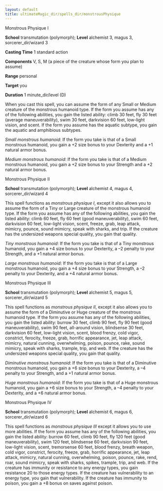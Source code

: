 ```yaml
---
layout: default
title: ultimateMagic_dir/spells_dir/monstrousPhysique
---
```

Monstrous Physique I

**School** transmutation (polymorph); **Level** alchemist 3, magus 3, sorcerer_dir/wizard 3

**Casting Time** 1 standard action

**Components** V, S, M (a piece of the creature whose form you plan to assume)

**Range** personal

**Target** you

**Duration** 1 minute_dir/level (D)

When you cast this spell, you can assume the form of any Small or Medium creature of the monstrous humanoid type. If the form you assume has any of the following abilities, you gain the listed ability: climb 30 feet, fly 30 feet (average maneuverability), swim 30 feet, darkvision 60 feet, low-light vision, and scent. If the form you assume has the aquatic subtype, you gain the aquatic and amphibious subtypes.

_Small monstrous humanoid_: If the form you take is that of a Small monstrous humanoid, you gain a +2 size bonus to your Dexterity and a +1 natural armor bonus.

_Medium monstrous humanoid_: If the form you take is that of a Medium monstrous humanoid, you gain a +2 size bonus to your Strength and a +2 natural armor bonus.

Monstrous Physique II

**School** transmutation (polymorph); **Level** alchemist 4, magus 4, sorcerer_dir/wizard 4

This spell functions as _monstrous physique I_, except it also allows you to assume the form of a Tiny or Large creature of the monstrous humanoid type. If the form you assume has any of the following abilities, you gain the listed ability: climb 60 feet, fly 60 feet (good maneuverability), swim 60 feet, darkvision 60 feet, low-light vision, scent, freeze, grab, leap attack, mimicry, pounce, sound mimicry, speak with sharks, and trip. If the creature has the undersized weapons special quality, you gain that quality.

_Tiny monstrous humanoid_: If the form you take is that of a Tiny monstrous humanoid, you gain a +4 size bonus to your Dexterity, a –2 penalty to your Strength, and a +1 natural armor bonus.

_Large monstrous humanoid_: If the form you take is that of a Large monstrous humanoid, you gain a +4 size bonus to your Strength, a –2 penalty to your Dexterity, and a +4 natural armor bonus.

Monstrous Physique III

**School** transmutation (polymorph); **Level** alchemist 5, magus 5, sorcerer_dir/wizard 5

This spell functions as _monstrous physique II_, except it also allows you to assume the form of a Diminutive or Huge creature of the monstrous humanoid type. If the form you assume has any of the following abilities, you gain the listed ability: burrow 30 feet, climb 90 feet, fly 90 feet (good maneuverability), swim 90 feet, all-around vision, blindsense 30 feet, darkvision 60 feet, low-light vision, scent, blood frenzy, cold vigor, constrict, ferocity, freeze, grab, horrific appearance, jet, leap attack, mimicry, natural cunning, overwhelming, poison, pounce, rake, sound mimicry, speak with sharks, trample, trip, and web. If the creature has the undersized weapons special quality, you gain that quality.

_Diminutive monstrous humanoid_: If the form you take is that of a Diminutive monstrous humanoid, you gain a +6 size bonus to your Dexterity, a –4 penalty to your Strength, and a +1 natural armor bonus.

_Huge monstrous humanoid_: If the form you take is that of a Huge monstrous humanoid, you gain a +6 size bonus to your Strength, a –4 penalty to your Dexterity, and a +6 natural armor bonus.

Monstrous Physique IV

**School** transmutation (polymorph); **Level** alchemist 6, magus 6, sorcerer_dir/wizard 6

This spell functions as _monstrous physique III_ except it allows you to use more abilities. If the form you assume has any of the following abilities, you gain the listed ability: burrow 60 feet, climb 90 feet, fly 120 feet (good maneuverability), swim 120 feet, blindsense 60 feet, darkvision 90 feet, low-light vision, scent, tremorsense 60 feet, blood frenzy, breath weapon, cold vigor, constrict, ferocity, freeze, grab, horrific appearance, jet, leap attack, mimicry, natural cunning, overwhelming, poison, pounce, rake, rend, roar, sound mimicry, speak with sharks, spikes, trample, trip, and web. If the creature has immunity or resistance to any energy types, you gain resistance 20 to those energy types. If the creature has vulnerability to an energy type, you gain that vulnerability. If the creature has immunity to poison, you gain a +8 bonus on saves against poison.


